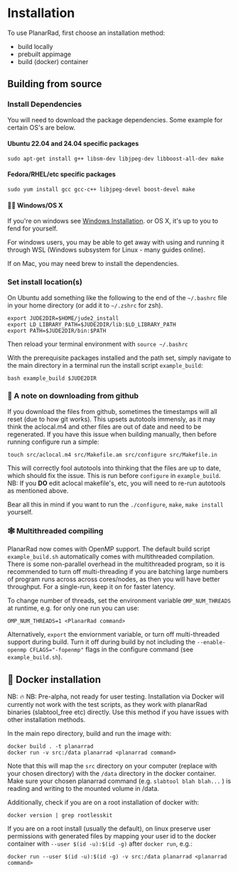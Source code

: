 
# Installation
To use PlanarRad, first choose an installation method:
- build locally
- prebuilt appimage
- build (docker) container

## Building from source
### Install Dependencies
You will need to download the package dependencies. Some example for certain OS's are below.
#### Ubuntu 22.04 and 24.04 specific packages
```
sudo apt-get install g++ libsm-dev libjpeg-dev libboost-all-dev make
```
#### Fedora/RHEL/etc specific packages
```
sudo yum install gcc gcc-c++ libjpeg-devel boost-devel make
```
#### 👩‍💻 Windows/OS X
If you're on windows see [Windows Installation](windows_install.md).
or OS X, it's up to you to fend for yourself. 

For windows users, you may be able to get away with using and running it through WSL (Windows subsystem for Linux - many guides online). 

If on Mac, you may need brew to install the dependencies.

### Set install location(s)
On Ubuntu add something like the following to the end of the `~/.bashrc` file in your home directory (or add it to `~/.zshrc` for zsh). 
```
export JUDE2DIR=$HOME/jude2_install
export LD_LIBRARY_PATH=$JUDE2DIR/lib:$LD_LIBRARY_PATH
export PATH=$JUDE2DIR/bin:$PATH
``` 
Then reload your terminal environment with `source ~/.bashrc`

With the prerequisite packages installed and the path set, simply navigate to the main directory in a terminal run the install script `example_build`:
```
bash example_build $JUDE2DIR
```


### 📜 A note on downloading from github
If you download the files from github, sometimes the timestamps will all reset (due to how git works). This upsets autotools immensly, as it may think the aclocal.m4 and other files are out of date and need to be regenerated. If you have this issue when building manually, then before running configure run a simple:
```
touch src/aclocal.m4 src/Makefile.am src/configure src/Makefile.in
```
This will correctly fool autotools into thinking that the files are up to date, which should fix the issue. This is run before `configure`  in `example_build`. NB: If you **DO** edit aclocal makefile's, etc, you will need to re-run autotools as mentioned above.  

Bear all this in mind if you want to run the `./configure`, `make`, `make install` yourself.

### 🕸 Multithreaded compiling
PlanarRad now comes with OpenMP support. The default build script `example_build.sh` automatically comes with multithreaded compilation.
There is some non-parallel overhead in the multithreaded program, so it is recommended to turn off multi-threading if you are batching large numbers of program runs across across cores/nodes, as then you will have better throughput. For a single-run, keep it on for faster latency.   

To change number of threads, set the environment variable `OMP_NUM_THREADS` at runtime, e.g. for only one run you can use:
```
OMP_NUM_THREADS=1 <PlanarRad command>
```
Alternatively, `export` the enviornment variable, or turn off multi-threaded support during build. Turn it off during build by not including the `--enable-openmp CFLAGS="-fopenmp"` flags in the configure command (see `example_build.sh`).

## 🐋 Docker installation
NB: 
🔥 NB: Pre-alpha, not ready for user testing. Installation via Docker will currently not work with the test scripts, as they work with planarRad binaries (slabtool_free etc) directly. Use this method if you have issues with other installation methods.  

In the main repo directory, build and run the image with:
```
docker build . -t planarrad
docker run -v src:/data planarrad <planarrad command>
```
Note that this will map the `src` directory on your computer (replace with your chosen directory) with the `/data` directory in the docker container. Make sure your chosen planarrad command (e.g. `slabtool blah blah...` ) is reading and writing to the mounted volume in /data.  

Additionally, check if you are on a root installation of docker with:
```
docker version | grep rootlesskit
```
If you are on a root install (usually the default), on linux preserve user permissions with generated files by mapping your user id to the docker container with `--user $(id -u):$(id -g)` after `docker run`, e.g.:
```
docker run --user $(id -u):$(id -g) -v src:/data planarrad <planarrad command>
```
